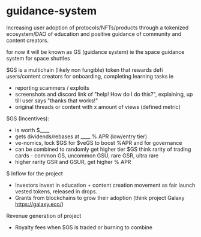 # guidance-system
Increasing user adoption of protocols/NFTs/products through a tokenized ecosystem/DAO of education and positive guidance of community and content creators.

for now it will be known as GS (guidance system) ie the space guidance system for space shuttles

$GS is a multichain (likely non fungible) token that rewards defi users/content creators for onboarding, completing learning tasks ie
- reporting scammers / exploits 
- screenshots and discord link of "help! How do I do this?", explaining, up till user says "thanks that works!"
- original threads or content with x amount of views (defined metric)

$GS (Incentives):
- is worth $____
- gets dividends/rebases at ____ % APR (low/entry tier)
- ve-nomics, lock $GS for $veGS to boost %APR and for governance
- can be combined to randomly get higher tier $GS think rarity of trading cards - common GS, uncommon GSU, rare GSR, ultra rare
- higher rarity GSR and GSUR, get higher % APR

$ Inflow for the project 
- Investors invest in education + content creation movement as fair launch vested tokens, released in drops.
- Grants from blockchains to grow their adoption (think project Galaxy https://galaxy.eco/)

Revenue generation of project
- Royalty fees when $GS is traded or burning to combine
